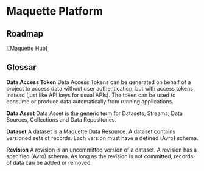 # Maquette Platform

## Roadmap

![Maquette Hub]

## Glossar

**Data Access Token**
Data Access Tokens can be generated on behalf of a project to access data without user authentication, but with access tokens instead (just like API keys for usual APIs). The token can be used to consume or produce data automatically from running applications.

**Data Asset**
Data Asset is the generic term for Datasets, Streams, Data Sources, Collections and Data Repositories.

**Dataset**
A dataset is a Maquette Data Resource. A dataset contains versioned sets of records. Each version must have a defined (Avro) schema.

**Revision**
A revision is an uncommitted version of a dataset. A revision has a specified (Avro) schema. As long as the revision is not committed, records of data can be added or removed.